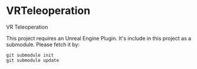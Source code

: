 VRTeleoperation
===============

VR Teleoperation

This project requires an Unreal Engine Plugin. It's include in this project as a submodule. Please fetch it by:

```
git submodule init
git submodule update
```
